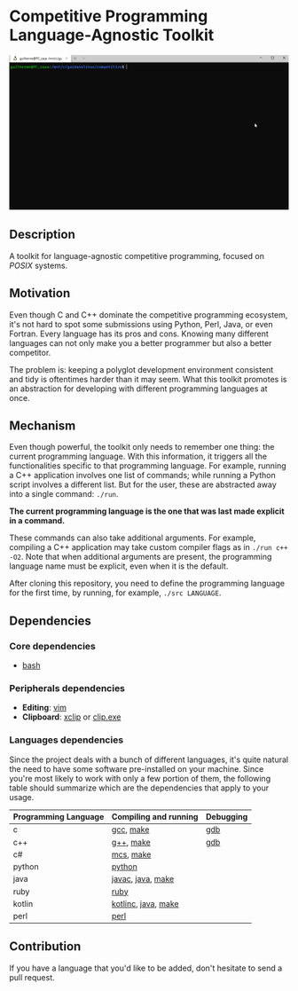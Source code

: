 # Competitive Programming Language-Agnostic Toolkit

![](media/competitive.gif)

## Description

A toolkit for language-agnostic competitive programming, focused on _POSIX_ systems.

## Motivation

Even though C and C++ dominate the competitive programming ecosystem, it's not hard to spot some submissions using Python, Perl, Java, or even Fortran.
Every language has its pros and cons. Knowing many different languages can not only make you a better programmer but also a better competitor.

The problem is: keeping a polyglot development environment consistent and tidy is oftentimes harder than it may seem.
What this toolkit promotes is an abstraction for developing with different programming languages at once.

## Mechanism

Even though powerful, the toolkit only needs to remember one thing: the current programming language.
With this information, it triggers all the functionalities specific to that programming language.
For example, running a C++ application involves one list of commands; while running a Python script
involves a different list. But for the user, these are abstracted away into a single command: `./run`.

**The current programming language is the one that was last made explicit in a command.**

These commands can also take additional arguments. For example, compiling a C++ application may take custom compiler flags as in `./run c++ -O2`. Note that when additional arguments are present, the programming language name must be explicit, even when it is the default.

After cloning this repository, you need to define the programming language for the first time, by running, for example, `./src LANGUAGE`.

## Dependencies

### Core dependencies

* [bash](https://www.gnu.org/software/bash/)

### Peripherals dependencies

* **Editing**: [vim](https://www.vim.org/)
* **Clipboard**: [xclip](https://linux.die.net/man/1/xclip) or [clip.exe](https://docs.microsoft.com/en-us/windows/wsl/about)

### Languages dependencies

Since the project deals with a bunch of different languages, it's quite natural the need to have some software pre-installed on your machine.
Since you're most likely to work with only a few portion of them, the following table should summarize which are the dependencies that apply to your usage.

| Programming Language | Compiling and running | Debugging |
| :- | :- | :- |
| c | [gcc](https://gcc.gnu.org/), [make](https://www.gnu.org/software/make/) | [gdb](https://www.gnu.org/software/gdb/) |
| c++ | [g++](https://gcc.gnu.org/), [make](https://www.gnu.org/software/make/) | [gdb](https://www.gnu.org/software/gdb/) |
| c# | [mcs](https://www.mono-project.com/), [make](https://www.gnu.org/software/make/) | |
| python | [python](https://www.python.org/) | |
| java | [javac](https://docs.oracle.com/javase/7/docs/technotes/tools/windows/javac.html), [java](https://docs.oracle.com/javase/7/docs/technotes/tools/windows/java.html), [make](https://www.gnu.org/software/make/) | |
| ruby | [ruby](https://www.ruby-lang.org/en/) | |
| kotlin | [kotlinc](https://kotlinlang.org/docs/tutorials/command-line.html), [java](https://docs.oracle.com/javase/7/docs/technotes/tools/windows/java.html), [make](https://www.gnu.org/software/make/) | |
| perl | [perl](https://www.perl.org/) | |

## Contribution

If you have a language that you'd like to be added, don't hesitate to send a pull request.
